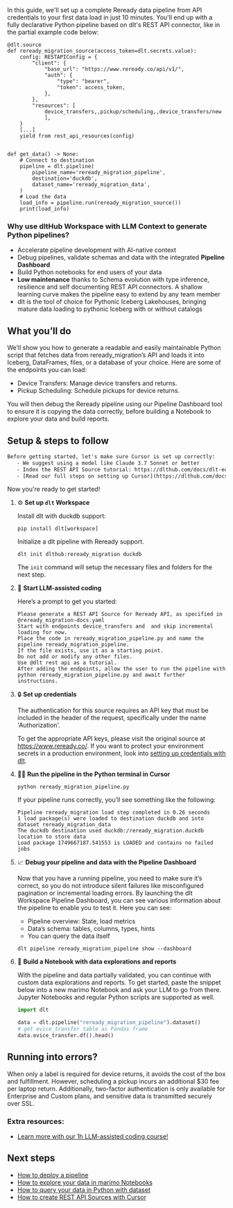 In this guide, we'll set up a complete Reready data pipeline from API credentials to your first data load in just 10 minutes. You'll end up with a fully declarative Python pipeline based on dlt's REST API connector, like in the partial example code below:

```python-outcome
@dlt.source
def reready_migration_source(access_token=dlt.secrets.value):
    config: RESTAPIConfig = {
        "client": {
            "base_url": "https://www.reready.co/api/v1/",
            "auth": {
                "type": "bearer",
                "token": access_token,
            },
        },
        "resources": [
            device_transfers,,pickup/scheduling,,device_transfers/new
            ],
    }
    [...]
    yield from rest_api_resources(config)


def get_data() -> None:
    # Connect to destination
    pipeline = dlt.pipeline(
        pipeline_name='reready_migration_pipeline',
        destination='duckdb',
        dataset_name='reready_migration_data', 
    )
    # Load the data
    load_info = pipeline.run(reready_migration_source())
    print(load_info) 
```

### Why use dltHub Workspace with LLM Context to generate Python pipelines?

- Accelerate pipeline development with AI-native context
- Debug pipelines, validate schemas and data with the integrated **Pipeline Dashboard**
- Build Python notebooks for end users of your data
- **Low maintenance** thanks to Schema evolution with type inference, resilience and self documenting REST API connectors. A shallow learning curve makes the pipeline easy to extend by any team member
- dlt is the tool of choice for Pythonic Iceberg Lakehouses, bringing mature data loading to pythonic Iceberg with or without catalogs

## What you’ll do

We’ll show you how to generate a readable and easily maintainable Python script that fetches data from reready_migration’s API and loads it into Iceberg, DataFrames, files, or a database of your choice. Here are some of the endpoints you can load:

- Device Transfers: Manage device transfers and returns.
- Pickup Scheduling: Schedule pickups for device returns.

You will then debug the Reready pipeline using our Pipeline Dashboard tool to ensure it is copying the data correctly, before building a Notebook to explore your data and build reports.

## Setup & steps to follow

```default
Before getting started, let's make sure Cursor is set up correctly:
   - We suggest using a model like Claude 3.7 Sonnet or better
   - Index the REST API Source tutorial: https://dlthub.com/docs/dlt-ecosystem/verified-sources/rest_api/ and add it to context as **@dlt rest api**
   - [Read our full steps on setting up Cursor](https://dlthub.com/docs/dlt-ecosystem/llm-tooling/cursor-restapi#23-configuring-cursor-with-documentation)
```

Now you're ready to get started!

1. ⚙️ **Set up `dlt` Workspace**
    
    Install dlt with duckdb support:
    ```shell
    pip install dlt[workspace]
    ```

    Initialize a dlt pipeline with Reready support.
    ```shell
    dlt init dlthub:reready_migration duckdb
    ```

    The `init` command will setup the necessary files and folders for the next step.
    
2. 🤠 **Start LLM-assisted coding**
    
    Here’s a prompt to get you started:
    
    ```prompt
    Please generate a REST API Source for Reready API, as specified in @reready_migration-docs.yaml 
    Start with endpoints device_transfers and  and skip incremental loading for now. 
    Place the code in reready_migration_pipeline.py and name the pipeline reready_migration_pipeline. 
    If the file exists, use it as a starting point. 
    Do not add or modify any other files. 
    Use @dlt rest api as a tutorial. 
    After adding the endpoints, allow the user to run the pipeline with python reready_migration_pipeline.py and await further instructions.
    ```

    
3. 🔒 **Set up credentials** 
    
    The authentication for this source requires an API key that must be included in the header of the request, specifically under the name 'Authorization'.
    
    To get the appropriate API keys, please visit the original source at https://www.reready.co/.
    If you want to protect your environment secrets in a production environment, look into [setting up credentials with dlt](https://dlthub.com/docs/walkthroughs/add_credentials).
    
4. 🏃‍♀️ **Run the pipeline in the Python terminal in Cursor**
    
    ```shell
    python reready_migration_pipeline.py
    ```
    
    If your pipeline runs correctly, you’ll see something like the following:
    
    ```shell
    Pipeline reready_migration load step completed in 0.26 seconds
    1 load package(s) were loaded to destination duckdb and into dataset reready_migration_data
    The duckdb destination used duckdb:/reready_migration.duckdb location to store data
    Load package 1749667187.541553 is LOADED and contains no failed jobs
    ```
    
5. 📈 **Debug your pipeline and data with the Pipeline Dashboard**

    Now that you have a running pipeline, you need to make sure it’s correct, so you do not introduce silent failures like misconfigured pagination or incremental loading errors. By launching the dlt Workspace Pipeline Dashboard, you can see various information about the pipeline to enable you to test it. Here you can see:
    - Pipeline overview: State, load metrics
    - Data’s schema: tables, columns, types, hints
    - You can query the data itself
    
    ```shell
    dlt pipeline reready_migration_pipeline show --dashboard
    ```
    
6. 🐍 **Build a Notebook with data explorations and reports**

    With the pipeline and data partially validated, you can continue with custom data explorations and reports. To get started, paste the snippet below into a new marimo Notebook and ask your LLM to go from there. Jupyter Notebooks and regular Python scripts are supported as well.

    
    ```python
    import dlt

   data = dlt.pipeline("reready_migration_pipeline").dataset()
   # get evice_transfer table as Pandas frame
   data.evice_transfer.df().head()
    ```

## Running into errors?

When only a label is required for device returns, it avoids the cost of the box and fulfillment. However, scheduling a pickup incurs an additional $30 fee per laptop return. Additionally, two-factor authentication is only available for Enterprise and Custom plans, and sensitive data is transmitted securely over SSL.

### Extra resources:

- [Learn more with our 1h LLM-assisted coding course!](https://www.youtube.com/watch?v=GGid70rnJuM)

## Next steps

- [How to deploy a pipeline](https://dlthub.com/docs/walkthroughs/deploy-a-pipeline)
- [How to explore your data in marimo Notebooks](https://dlthub.com/docs/general-usage/dataset-access/marimo)
- [How to query your data in Python with dataset](https://dlthub.com/docs/general-usage/dataset-access/dataset)
- [How to create REST API Sources with Cursor](https://dlthub.com/docs/dlt-ecosystem/llm-tooling/cursor-restapi)